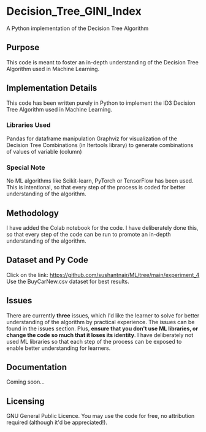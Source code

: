 # Decision_Tree_GINI_Index
A Python implementation of the Decision Tree Algorithm

## Purpose
This code is meant to foster an in-depth understanding of the Decision Tree Algorithm used in Machine Learning.

## Implementation Details
This code has been written purely in Python to implement the ID3 Decision Tree Algorithm used in Machine Learning.

### Libraries Used
Pandas for dataframe manipulation
Graphviz for visualization of the Decision Tree
Combinations (in Itertools library) to generate combinations of values of variable (column)

### Special Note
No ML algorithms like Scikit-learn, PyTorch or TensorFlow has been used. This is intentional,
so that every step of the process is coded for better understanding of the algorithm.

## Methodology
I have added the Colab notebook for the code. I have deliberately done this, so that every step of the code can be run
to promote an in-depth understanding of the algorithm.

## Dataset and Py Code
Click on the link: https://github.com/sushantnair/ML/tree/main/experiment_4
Use the BuyCarNew.csv dataset for best results.

## Issues
There are currently **three** issues, which I'd like the learner to solve for better understanding
of the algorithm by practical experience. The issues can be found in the issues section. Plus,
**ensure that you don't use ML libraries, or change the code so much that it loses its identity**.
I have deliberately not used ML libraries so that each step of the process can be exposed to enable
better understanding for learners.

## Documentation
Coming soon...

## Licensing
GNU General Public Licence. You may use the code for free, no attribution required (although it'd be
appreciated!).

